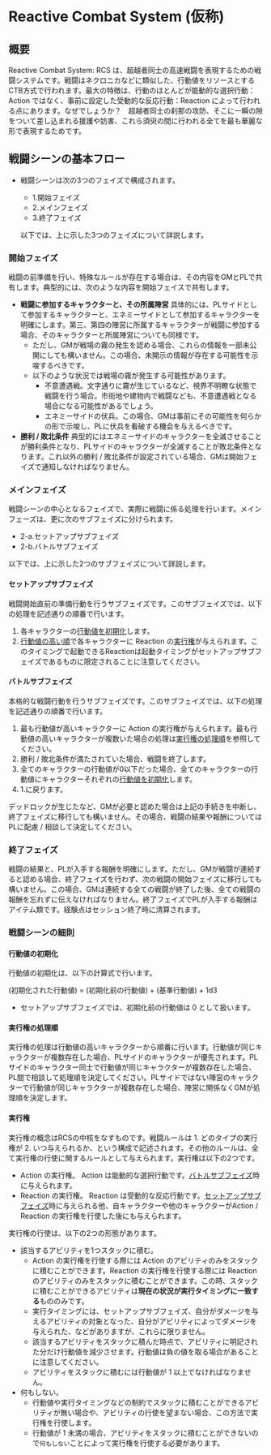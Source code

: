 # Reactive Combat System (仮称)

## 概要

Reactive Combat System: RCS は、超越者同士の高速戦闘を表現するための戦闘システムです。戦闘はネクロニカなどに類似した、行動値をリソースとするCTB方式で行われます。最大の特徴は、行動のほとんどが能動的な選択行動：Action ではなく、事前に設定した受動的な反応行動：Reaction によって行われる点にあります。なぜでしょうか？　超越者同士の刹那の攻防、そこに一瞬の隙をついて差し込まれる援護や妨害、これら須臾の間に行われる全てを最も華麗な形で表現するためです。

## 戦闘シーンの基本フロー

- 戦闘シーンは次の3つのフェイズで構成されます。

  - 1.開始フェイズ
  - 2.メインフェイズ
  - 3.終了フェイズ

  以下では、上に示した3つのフェイズについて詳説します。

### 開始フェイズ

戦闘の前準備を行い、特殊なルールが存在する場合は、その内容をGMとPLで共有します。典型的には、次のような内容を開始フェイスで共有します。

- **戦闘に参加するキャラクターと、その所属陣営** 具体的には、PLサイドとして参加するキャラクターと、エネミーサイドとして参加するキャラクターを明確にします。第三、第四の陣営に所属するキャラクターが戦闘に参加する場合、そのキャラクターと所属陣営についても同様です。
  - ただし、GMが戦場の霧の発生を認める場合、これらの情報を一部未公開にしても構いません。この場合、未開示の情報が存在する可能性を示唆するべきです。
  - 以下のような状況では戦場の霧が発生する可能性があります。
    - 不意遭遇戦。文字通りに霧が生じているなど、視界不明瞭な状態で戦闘を行う場合。市街地や建物内で戦闘なども、不意遭遇戦となる場合になる可能性があるでしょう。
    - エネミーサイドの伏兵。この場合、GMは事前にその可能性を何らかの形で示唆し、PLに伏兵を看破する機会を与えるべきです。
- **勝利 / 敗北条件** 典型的にはエネミーサイドのキャラクターを全滅させることが勝利条件となり、PLサイドのキャラクターが全滅することが敗北条件となります。これ以外の勝利 / 敗北条件が設定されている場合、GMは開始フェイズで通知しなければなりません。

### メインフェイズ

戦闘シーンの中心となるフェイズで、実際に戦闘に係る処理を行います。メインフェーズは、更に次のサブフェイズに分けられます。

- 2-a.セットアップサブフェイズ
- 2-b.バトルサブフェイズ

以下では、上に示した2つのサブフェイズについて詳説します。

#### セットアップサブフェイズ

戦闘開始直前の準備行動を行うサブフェイズです。このサブフェイズでは、以下の処理を記述通りの順番で行います。

1. 各キャラクターの[行動値を初期化](#行動値の初期化)します。
2. [行動値の高い順](#実行権の処理順)で各キャラクターに Reaction の[実行権](#実行権)が与えられます。このタイミングで起動できるReactionは起動タイミングがセットアップサブフェイズであるものに限定されることに注意してください。

#### バトルサブフェイズ

本格的な戦闘行動を行うサブフェイズです。このサブフェイズでは、以下の処理を記述通りの順番で行います。

1. 最も行動値が高いキャラクターに Action の実行権が与えられます。最も行動値の高いキャラクターが複数いた場合の処理は[実行権の処理順](#実行権の処理順)を参照してください。
2. 勝利 / 敗北条件が満たされていた場合、戦闘を終了します。
3. 全てのキャラクターの行動値が0以下だった場合、全てのキャラクターの行動値にキャラクターそれぞれの[行動値を初期化](#行動値の初期化)します。
4. 1.に戻ります。

デッドロックが生じたなど、GMが必要と認めた場合は上記の手続きを中断し、終了フェイズに移行しても構いません。その場合、戦闘の結果や報酬についてはPLに配慮 / 相談して決定してください。

### 終了フェイズ

戦闘の結果と、PLが入手する報酬を明確にします。ただし、GMが戦闘が連続すると認める場合、終了フェイズを行わず、次の戦闘の開始フェイズに移行しても構いません。この場合、GMは連続する全ての戦闘が終了した後、全ての戦闘の報酬を忘れずに伝えなければなりません。終了フェイズでPLが入手する報酬はアイテム類です。経験点はセッション終了時に清算されます。

### 戦闘シーンの細則

#### 行動値の初期化

行動値の初期化は、以下の計算式で行います。

(初期化された行動値) = (初期化前の行動値) + (基準行動値) + 1d3

- セットアップサブフェイズでは、初期化前の行動値は 0 として扱います。

#### 実行権の処理順

実行権の処理は行動値の高いキャラクターから順番に行います。行動値が同じキャラクターが複数存在した場合、PLサイドのキャラクターが優先されます。PLサイドのキャラクター同士で行動値が同じキャラクターが複数存在した場合、PL間で相談して処理順を決定してください。PLサイドではない陣営のキャラクターで行動値が同じキャラクターが複数存在した場合、陣営に関係なくGMが処理順を決定します。

#### 実行権

実行権の概念はRCSの中核をなすものです。戦闘ルールは 1. どのタイプの実行権が 2. いつ与えられるか、という構成で記述されます。その他のルールは、全て実行権の行使に関するルールとして与えられます。実行権は以下の2つです。

- Action の実行権。 Action は能動的な選択行動です。[バトルサブフェイズ](#バトルサブフェイズ)時に与えられます。
- Reaction の実行権。 Reaction は受動的な反応行動です。[セットアップサブフェイズ](#セットアップサブフェイズ)時に与えられる他、自キャラクターや他のキャラクターがAction / Reaction の実行権を行使した後にも与えられます。

実行権の行使は、以下の2つの形態があります。

- 該当するアビリティを1つスタックに積む。
  - Action の実行権を行使する際には Action のアビリティのみをスタックに積むことができます。Reaction の実行権を行使する際には Reaction のアビリティのみをスタックに積むことができます。この時、スタックに積むことができるアビリティは**現在の状況が実行タイミングに一致する**もののみです。
  - 実行タイミングには、セットアップサブフェイズ、自分がダメージを与えるアビリティの対象となった、自分がアビリティによってダメージを与えられた、などがありますが、これらに限りません。
  - 該当するアビリティをスタックに積んだ時点で、アビリティに明記された分だけ行動値を減少させます。行動値は負の値を取る場合があることに注意してください。
  - アビリティをスタックに積むには行動値が 1 以上でなければなりません。
- 何もしない。
  - 行動値や実行タイミングなどの制約でスタックに積むことができるアビリティが無い場合や、アビリティの行使を望まない場合、この方法で実行権を行使します。
  - 行動値が 1 未満の場合、アビリティをスタックに積むことができないので`何もしない`ことによって実行権を行使する必要があります。